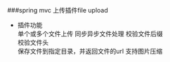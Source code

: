 ###spring mvc 上传插件file upload

- 插件功能  
   单个或多个文件上传
   同步异步文件处理
   校验文件后缀  
   校验文件头  
   保存文件到指定目录，并返回文件的url
   支持图片压缩